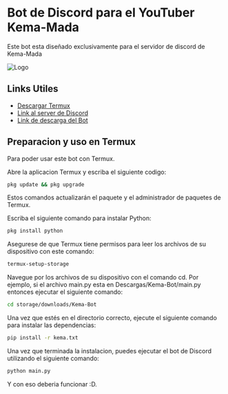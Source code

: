 
# Bot de Discord para el YouTuber Kema-Mada


Este bot esta diseñado exclusivamente para el servidor de discord de Kema-Mada



![Logo](https://cdn.discordapp.com/attachments/967610797704511569/1090386680663511200/XD_Bot.jpg)


## Links Utiles

 - [Descargar Termux](https://play.google.com/store/apps/details?id=com.termux)
 - [Link al server de Discord](https://discord.gg/3rmVNzrRwf)
 - [Link de descarga del Bot](https://github.com/loonbac/Kema-Bot/releases)


## Preparacion y uso en Termux

Para poder usar este bot con Termux.

Abre la aplicacion Termux y escriba el siguiente codigo:
```bash
pkg update && pkg upgrade
```
Estos comandos actualizarán el paquete y el administrador de paquetes de Termux.


Escriba el siguiente comando para instalar Python:
```bash
pkg install python
```

Asegurese de que Termux tiene permisos para leer los archivos de su dispositivo con este comando:
```bash
termux-setup-storage
```

Navegue por los archivos de su dispositivo con el comando cd. Por ejemplo, si el archivo main.py esta en Descargas/Kema-Bot/main.py entonces ejecutar el siguiente comando:
```bash
cd storage/downloads/Kema-Bot
```

Una vez que estés en el directorio correcto, ejecute el siguiente comando para instalar las dependencias:
```bash
pip install -r kema.txt
```

Una vez que terminada la instalacion, puedes ejecutar el bot de Discord utilizando el siguiente comando:
```bash
python main.py
```

Y con eso deberia funcionar :D.
